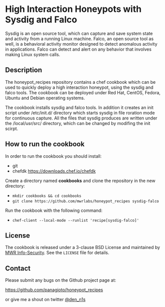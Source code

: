 # High Interaction Honeypots with Sysdig and Falco #

Sysdig is an open source tool, which can capture and save system state and activity from a running Linux machine. Falco, an open source tool as well, is a behavioral activity monitor designed to detect anomalous activity in applications. Falco can detect and alert on any behavior that involves making Linux system calls.

## Description ##

The honeypot_recipes repository contains a chef cookbook which can be used to quickly deploy a high interaction honeypot, using the sysdig and falco tools. The cookbook can be deployed under Red Hat, CentOS, Fedora, Ubuntu and Debian operating systems.

The cookbook installs sysdig and falco tools. In addition it creates an init script under /etc/init.d/ directory which starts sysdig in file roration mode for continuous capture. All the files that sysdig produces are written under the /local/usr/src/ directory, which can be changed by modifing the init scirpt.

## How to run the cookbook ##

In order to run the cookbook you should install:
* git
* chefdk <https://downloads.chef.io/chefdk>

Create a directory named **cookbooks** and clone the repository in the new directory:

* `mkdir cookbooks && cd cookbooks`
* `git clone https://github.com/mwrlabs/honeypot_recipes sysdig-falco`

Run the cookbook with the following command:

* `chef-client --local-mode --runlist 'recipe[sysdig-falco]'`

## License ##

The cookbook is released under a 3-clause BSD License and maintained by [MWR Info-Security](https://mwrinfosecurity.com/). See the `LICENSE` file for details.

## Contact ##

Please submit any bugs on the Github project page at:

<https://github.com/panagioto/honeypot_recipes>

or give me a shout on twitter [@den_n1s](https://twitter.com/den_n1s)
